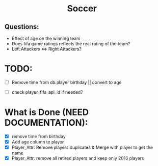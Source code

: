 <h1 align=center> Soccer </h1>

## Questions:

- Effect of age on the winning team
- Does fifa game ratings reflects the real rating of the team?
- Left Attackers <=> Right Attackers?

# TODO: 

- [ ] Remove time from db.player birthday  || convert to age
- [ ] check player_fifa_api_id if needed?



# What is Done (NEED DOCUMENTATION):
- [x] remove time from birthday
- [x] Add age column to player
- [x] Player_Attr: Remove players duplicates & Merge with player to get the name
- [x] Player_Attr: remove all retired players and keep only 2016 players